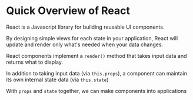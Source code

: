 # Quick Overview of React

React is a Javascript library for building reusable UI components.

By designing simple views for each state in your application, React will update and render only what's needed when your data changes.
 
 
React components implement a `render()` method that takes input data and returns what to display.

In addition to taking input data (via `this.props`), a component can maintain its own internal state data (via `this.state`)

With `props` and `state` together, we can make components into applications

